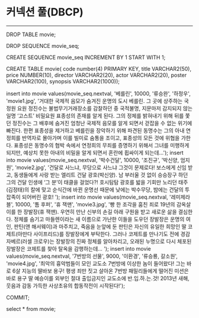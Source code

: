 # 커넥션 풀(DBCP)
<Resource name="jdbc/myoracle" auth="Container"
           		   type="javax.sql.DataSource" driverClassName="oracle.jdbc.OracleDriver"
           		   url="jdbc:oracle:thin:@127.0.0.1:1521:xe"
           		   username="ezen" password="1234" maxTotal="20" maxIdle="10"
            	   maxWaitMillis="-1"/>
            	   
-------------------------------------------------------------

DROP TABLE movie;

DROP SEQUENCE movie_seq;

CREATE SEQUENCE movie_seq INCREMENT BY 1 START WITH 1;

CREATE TABLE movie(
code number(4) PRIMARY KEY,
title VARCHAR2(50),
price NUMBER(10),
director VARCHAR2(20),
actor VARCHAR2(20),
poster VARCHAR2(100),
synopsis VARCHAR2(1000));


insert into movie values(movie_seq.nextval,
'베를린',  10000, '류승완', '하정우', 'movie1.jpg',
'거대한 국제적 음모가 숨겨진 운명의 도시 베를린.
 그 곳에 상주하는 국정원 요원 정진수는 불법무기거래장소를 감찰하던 중 국적불명, 지문마저 감지되지 않는 일명 ‘고스트’ 비밀요원 표종성의 존재를 알게 된다. 그의 정체를 밝혀내기 위해 뒤를 쫓던 정진수는 그 배후에 숨겨진 엄청난 국제적 음모를 알게 되면서 걷잡을 수 없는 위기에 빠진다.
 한편 표종성을 제거하고 베를린을 장악하기 위해 파견된 동명수는 그의 아내 연정희를 반역자로 몰아가며 이를 빌미로 숨통을 조이고, 표종성의 모든 것에 위협을 가한다. 표종성은 동명수의 협박 속에서 연정희의 무죄를 증명하기 위해서 그녀를 미행하게 되지만, 예상치 못한 아내의 비밀을 알게 되면서 혼란에 휩싸이게 되는데...');
insert into movie values(movie_seq.nextval,
'박수건달',  10000, '조진규', '박신양, 엄지원', 'movie2.jpg',
'건달로 사느냐, 무당으로 사느냐 그것이 문제로다!
보스에게 신임 받고, 동생들에게 사랑 받는 엘리트 건달 광호(박신양). 
남 부러울 것 없이 승승장구 하던 그의 건달 인생에 ‘그 분’이 태클을 걸었다?! 
호시탐탐 광호를 밟을 기회만 노리던 태주(김정태)의 칼에 맞고 순식간에 바뀐 운명선 때문에 
 낮에는 박수무당, 밤에는 건달의 투잡족이 되어버린 광호! ');
insert into movie values(movie_seq.nextval,
'레미제라블',  10000, '톰 후퍼', '휴 잭맨', 'movie3.jpg',
'빵 한 조각을 훔친 죄로 19년의 감옥살이를 한 장발장(휴 잭맨). 우연히 만난 신부의 손길 아래 구원을 받고 새로운 삶을 결심한다. 정체를 숨기고 마들렌이라는 새 이름으로 가난한 이들을 도우던 장발장은 운명의 여인, 판틴(앤 해서웨이)과 마주치고, 죽음을 눈앞에 둔 판틴은 자신의 유일한 희망인 딸 코제트(아만다 사이프리드)를 장발장에게 부탁한다. 그러나 코제트를 만나기도 전에 경감 자베르(러셀 크로우)는 장발장의 진짜 정체를 알아차리고, 오래된 누명으로 다시 체포된 장발장은 코제트를 찾아 탈옥을 감행하는데… ');
insert into movie values(movie_seq.nextval,
'7번방의 선물',  9000, '이환경', '류승룡, 갈소원', 'movie4.jpg',
'최악의 흉악범들이 모인 교도소 7번방에 이상한 놈이 들어왔다!
 그는 바로 6살 지능의 딸바보 용구! 
 평생 죄만 짓고 살아온 7번방 패밀리들에게 떨어진 미션은 바로 용구 딸 예승이를 외부인 절대 출입금지인 교도소에 반.입.하.는.것!
 2013년 새해, 웃음과 감동 가득한 사상초유의 합동작전이 시작된다!');
 
COMMIT;

select * from movie;


